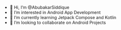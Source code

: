 - 👋 Hi, I’m @AbubakarSiddique
- 👀 I’m interested in Android App Development
- 🌱 I’m currently learning Jetpack Compose and Kotlin
- 💞️ I’m looking to collaborate on Android Projects
<!---- 📫 How to reach me ...


AbubakarSiddique/AbubakarSiddique is a ✨ special ✨ repository because its `README.md` (this file) appears on your GitHub profile.
You can click the Preview link to take a look at your changes.

--->
